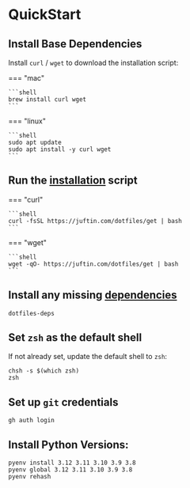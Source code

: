 # QuickStart

## Install Base Dependencies

Install `curl` / `wget` to download the installation script:

=== "mac"

    ```shell
    brew install curl wget
    ```

=== "linux"

    ```shell
    sudo apt update
    sudo apt install -y curl wget
    ```

## Run the [installation](installation.md) script

=== "curl"

    ```shell
    curl -fsSL https://juftin.com/dotfiles/get | bash
    ```

=== "wget"

    ```shell
    wget -qO- https://juftin.com/dotfiles/get | bash
    ```

## Install any missing [dependencies](dependencies.md)

```shell
dotfiles-deps
```

## Set `zsh` as the default shell

If not already set, update the default shell to `zsh`:

```shell
chsh -s $(which zsh)
zsh
```

## Set up `git` credentials

```shell
gh auth login
```

## Install Python Versions:

```shell
pyenv install 3.12 3.11 3.10 3.9 3.8
pyenv global 3.12 3.11 3.10 3.9 3.8
pyenv rehash
```
